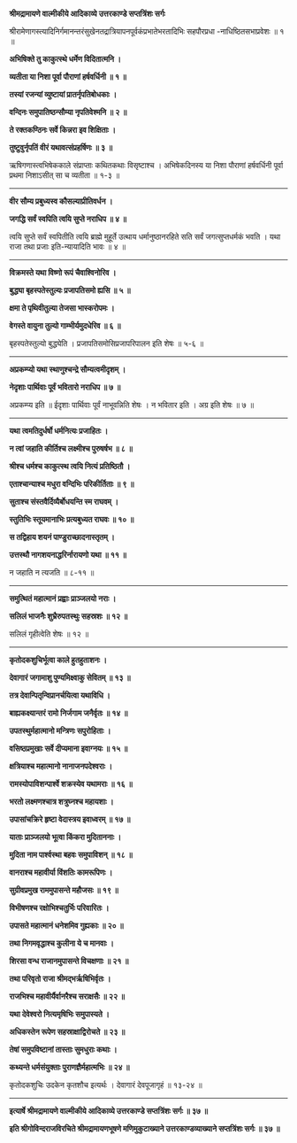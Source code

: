 **श्रीमद्रामायणे वाल्मीकीये आदिकाव्ये उत्तरकाण्डे सप्तत्रिंशः सर्गः**

श्रीरामेणागस्त्यादिनिर्गमानन्तरंसुखेनतद्रात्रियापनपूर्वकंप्रभातेभरतादिभिः सहपौरप्रधा -नाधिष्ठितसभाप्रवेशः ॥ १ ॥

**अभिषिक्ते तु काकुत्स्थे धर्मेण विदितात्मनि ।**

**व्यतीता या निशा पूर्वा पौराणां हर्षवर्धिनी ॥ १ ॥**

**तस्यां रजन्यां व्युष्टायां प्रातर्नृपतिबोधकाः ।**

**वन्दिनः समुपातिष्ठन्सौम्या नृपतिवेश्मनि ॥ २ ॥**

**ते रक्तकण्ठिनः सर्वे किन्नरा इव शिक्षिताः ।**

**तुष्टुवुर्नृपतिं वीरं यथावत्संप्रहर्षिणः ॥ ३ ॥**

ऋषिगणास्त्वभिषेककाले संप्राप्ताः कथितकथाः विसृष्टाश्च । अभिषेकदिनस्य या निशा पौराणां हर्षवर्धिनी पूर्वा प्रथमा निशाऽसीत् सा च व्यतीता ॥ १-३ ॥

****

**वीर सौम्य प्रबुध्यस्व कौसल्याप्रीतिवर्धन ।**

**जगद्धि सर्वं स्वपिति त्वयि सुप्ते नराधिप ॥ ४ ॥**

त्वयि सुप्ते सर्वं स्वपितीति त्वयि ब्राह्मे मुहूर्ते उत्थाय धर्मानुष्ठानरहिते सति सर्वं जगत्सुप्तधर्मकं भवति । यथा राजा तथा प्रजाः इति-न्यायादिति भावः ॥ ४ ॥

****

**विक्रमस्ते यथा विष्णो रूपं चैवाश्विनोरिव ।**

**बुद्ध्या बृहस्पतेस्तुल्यः प्रजापतिसमो ह्यसि ॥ ५ ॥**

**क्षमा ते पृथिवीतुल्या तेजसा भास्करोपमः ।**

**वेगस्ते वायुना तुल्यो गाम्भीर्यमुदधेरिव ॥ ६ ॥**

बृहस्पतेस्तुल्यो बुद्ध्येति । प्रजापतिसमोसिप्रजापरिपालन इति शेषः ॥ ५-६ ॥

****

**अप्रकम्प्यो यथा स्थाणुश्चन्द्रे सौम्यत्वमीदृशम् ।**

**नेदृशाः पार्थिवाः पूर्वं भवितारो नराधिप ॥ ७ ॥**

अप्रकम्प्य इति ॥ ईदृशाः पार्थिवाः पूर्वं नाभूवन्निति शेषः । न भवितार इति । अग्र इति शेषः ॥ ७ ॥

****

**यथा त्वमतिदुर्धर्षो धर्मनित्यः प्रजाहितः ।**

**न त्वां जहाति कीर्तिश्च लक्ष्मीश्च पुरुषर्षभ ॥ ८ ॥**

**श्रीश्च धर्मश्च काकुत्स्थ त्वयि नित्यं प्रतिष्ठितौ ।**

**एताश्चान्याश्च मधुरा वन्दिभिः परिकीर्तिताः ॥ ९ ॥**

**सुताश्च संस्तवैर्दिव्यैर्बोधयन्ति स्म राघवम् ।**

**स्तुतिभिः स्तूयमानाभिः प्रत्यबुध्यत राघवः ॥ १० ॥**

**स तद्विहाय शयनं पाण्डुराच्छादनास्तृतम् ।**

**उत्तस्थौ नागशयनाद्धरिर्नारायणो यथा ॥ ११ ॥**

न जहाति न त्यजति ॥ ८-११ ॥

****

**समुत्थितं महात्मानं प्रह्वाः प्राञ्जलयो नराः ।**

**सलिलं भाजनैः शुभ्रैरुपतस्थुः सहस्रशः ॥ १२ ॥**

सलिलं गृहीत्वेति शेषः ॥ १२ ॥

****

**कृतोदकशुचिर्भूत्वा काले हुतहुताशनः ।**

**देवागारं जगामाशु पुण्यमिक्ष्वाकु सेवितम् ॥ १३ ॥**

**तत्र देवान्पितृन्विप्रानर्चयित्वा यथाविधि ।**

**बाह्यकक्ष्यान्तरं रामो निर्जगाम जनैर्वृतः ॥ १४ ॥**

**उपतस्थुर्महात्मानो मन्त्रिणः सपुरोहिताः ।**

**वसिष्ठप्रमुखाः सर्वे दीप्यमाना इवाग्नयः ॥ १५ ॥**

**क्षत्रियाश्च महात्मानो नानाजनपदेश्वराः ।**

**रामस्योपाविशन्पार्श्वे शक्रस्येव यथामराः ॥ १६ ॥**

**भरतो लक्ष्मणश्चात्र शत्रुघ्नश्च महायशाः ।**

**उपासांचक्रिरे हृष्टा वेदास्त्रय इवाध्वरम् ॥ १७ ॥**

**याताः प्राञ्जलयो भूत्वा किंकरा मुदिताननाः ।**

**मुदिता नाम पार्श्वस्था बहवः समुपाविशन् ॥ १८ ॥**

**वानराश्च महावीर्या विंशतिः कामरूपिणः ।**

**सुग्रीवप्रमुख राममुपासन्ते महौजसः ॥ १९ ॥**

**विभीषणश्च रक्षोभिश्चतुर्भिः परिवारितः ।**

**उपासते महात्मानं धनेशमिव गुह्यकाः ॥ २० ॥**

**तथा निगमवृद्धाश्च कुलीना ये च मानवाः ।**

**शिरसा वन्ध राजानमुपासन्ते विचक्षणाः ॥ २१ ॥**

**तथा परिवृतो राजा श्रीमद्भर्ऋषिभिर्वृतः ।**

**राजभिश्च महावीर्यैर्वानरैश्च सराक्षसैः ॥ २२ ॥**

**यथा देवेश्वरो नित्यमृषिभिः समुपास्यते ।**

**अधिकस्तेन रूपेण सहस्राक्षाद्विरोचते ॥ २३ ॥**

**तेषां समुपविष्टानां तास्ताः सुमधुराः कथाः ।**

**कथ्यन्ते धर्मसंयुक्ताः पुराणज्ञैर्महात्मभिः ॥ २४ ॥**

कृतोदकशुचिः उदकेन कृतशौच इत्यर्थः । देवागारं देवपूजागृहं ॥ १३-२४ ॥

****

**इत्यार्षे श्रीमद्रामायणे वाल्मीकीये आदिकाव्ये उत्तरकाण्डे सप्तत्रिंशः सर्गः ॥ ३७ ॥**

**इति श्रीगोविन्दराजविरचिते श्रीमद्रामायणभूषणे मणिमुकुटाख्याने उत्तरकाण्डव्याख्याने सप्तत्रिंशः सर्गः ॥ ३७ ॥**
